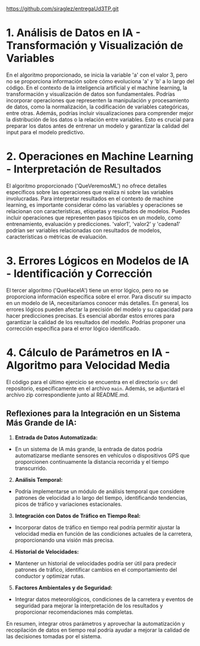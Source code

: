 https://github.com/siraglez/entregaUd3TP.git

# 1. Análisis de Datos en IA - Transformación y Visualización de Variables

En el algoritmo proporcionado, se inicia la variable 'a' con el valor 3, pero no se proporciona información sobre cómo evoluciona 'a' y 'b' a lo largo del código. En el contexto de la inteligencia artificial y el machine learning, la transformación y visualización de datos son fundamentales. Podrías incorporar operaciones que representen la manipulación y procesamiento de datos, como la normalización, la codificación de variables categóricas, entre otras. Además, podrías incluir visualizaciones para comprender mejor la distribución de los datos o la relación entre variables. Esto es crucial para preparar los datos antes de entrenar un modelo y garantizar la calidad del input para el modelo predictivo.

# 2. Operaciones en Machine Learning - Interpretación de Resultados

El algoritmo proporcionado ('QueVeremosML') no ofrece detalles específicos sobre las operaciones que realiza ni sobre las variables involucradas. Para interpretar resultados en el contexto de machine learning, es importante considerar cómo las variables y operaciones se relacionan con características, etiquetas y resultados de modelos. Puedes incluir operaciones que representen pasos típicos en un modelo, como entrenamiento, evaluación y predicciones. 'valor1', 'valor2' y 'cadena1' podrían ser variables relacionadas con resultados de modelos, características o métricas de evaluación.

# 3. Errores Lógicos en Modelos de IA - Identificación y Corrección

El tercer algoritmo ('QueHaceIA') tiene un error lógico, pero no se proporciona información específica sobre el error. Para discutir su impacto en un modelo de IA, necesitaríamos conocer más detalles. En general, los errores lógicos pueden afectar la precisión del modelo y su capacidad para hacer predicciones precisas. Es esencial abordar estos errores para garantizar la calidad de los resultados del modelo. Podrías proponer una corrección específica para el error lógico identificado.

# 4. Cálculo de Parámetros en IA - Algoritmo para Velocidad Media

El código para el último ejercicio se encuentra en el directorio `src` del repositorio, específicamente en el archivo `main`. Además, se adjuntará el archivo zip correspondiente junto al README.md.

## Reflexiones para la Integración en un Sistema Más Grande de IA:

  1. **Entrada de Datos Automatizada:**
   - En un sistema de IA más grande, la entrada de datos podría automatizarse mediante sensores en vehículos o       dispositivos GPS que proporcionen continuamente la distancia recorrida y el tiempo transcurrido.

  2. **Análisis Temporal:**
   - Podría implementarse un módulo de análisis temporal que considere patrones de velocidad a lo largo del          tiempo, identificando tendencias, picos de tráfico y variaciones estacionales.

  3. **Integración con Datos de Tráfico en Tiempo Real:**
   - Incorporar datos de tráfico en tiempo real podría permitir ajustar la velocidad media en función de las         condiciones actuales de la carretera, proporcionando una visión más precisa.

  4. **Historial de Velocidades:**
   - Mantener un historial de velocidades podría ser útil para predecir patrones de tráfico, identificar             cambios en el comportamiento del conductor y optimizar rutas.

  5. **Factores Ambientales y de Seguridad:**
   - Integrar datos meteorológicos, condiciones de la carretera y eventos de seguridad para mejorar la               interpretación de los resultados y proporcionar recomendaciones más completas.

En resumen, integrar otros parámetros y aprovechar la automatización y recopilación de datos en tiempo real podría ayudar a mejorar la calidad de las decisiones tomadas por el sistema.

